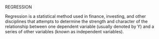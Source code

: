 REGRESSION

Regression is a statistical method used in finance, investing, and other disciplines that attempts to determine the strength and character of the relationship between one dependent variable (usually denoted by Y) and a series of other variables (known as independent variables).
